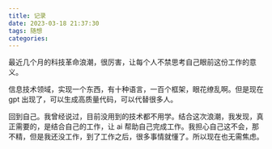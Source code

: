 ```yaml
---
title: 记录
date: 2023-03-18 21:37:30
tags: 随想
categories:
---
```


最近几个月的科技革命浪潮，很厉害，让每个人不禁思考自己眼前这份工作的意义。

信息技术领域，实现一个东西，有十种语言，一百个框架，眼花缭乱啊。但是现在 gpt 出现了，可以生成高质量代码，可以代替很多人。

回到自己。我曾经说过，目前没用到的技术都不用学。结合这次浪潮，我发现，真正需要的，是结合自己的工作，让 ai 帮助自己完成工作。我担心自己这不会，那不精，但是我还没工作，到了工作之后，很多事情就懂了。所以现在也无需焦虑。
